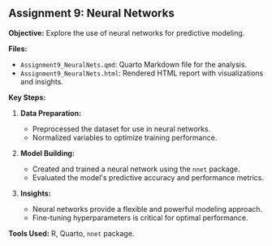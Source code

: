## Assignment 9: Neural Networks

**Objective:** Explore the use of neural networks for predictive modeling.

**Files:**
- `Assignment9_NeuralNets.qmd`: Quarto Markdown file for the analysis.
- `Assignment9_NeuralNets.html`: Rendered HTML report with visualizations and insights.

**Key Steps:**
1. **Data Preparation:**
   - Preprocessed the dataset for use in neural networks.
   - Normalized variables to optimize training performance.

2. **Model Building:**
   - Created and trained a neural network using the `nnet` package.
   - Evaluated the model's predictive accuracy and performance metrics.

3. **Insights:**
   - Neural networks provide a flexible and powerful modeling approach.
   - Fine-tuning hyperparameters is critical for optimal performance.

**Tools Used:** R, Quarto, `nnet` package.

